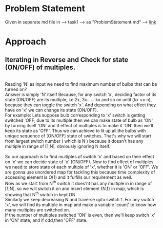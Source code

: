 
# Problem Statement
Given in separate md file in --> task1 --> as "ProblemStatement.md" --> <a href="https://github.com/the-aryan-1712/pClub_Seccy_task/blob/7bde88d1f69cf86dd7d4aa3f1c4f71259c19263d/task%201/ProblemStatement.md">link</a> 

# Approach  

## Iterating in Reverse and Check for state (ON/OFF) of multiples.
<br>
Reading 'N' as input we need to find maximum number of bulbs that can be turned on?<br>
Answer is simply 'N' itself Because, for any switch 'x', deciding factor of its state (ON/OFF) are its multiple, i.e 2x, 3x...... kx and so on until (kx <= n), because they can toggle the switch 'x'. And depending on what effect they have on 'x' we can change its state (ON/OFF).<br>
For example: Lets suppose bulb corresponding to 'x' switch is getting switched 'OFF; due to its multiple then we can make state of bulb as 'ON' by turning itself 'ON' and if effect of multiples is to make it 'ON' then we'll keep its state as 'OFF'. Thus we can achieve to lit up all the bulbs with unique sequence of (ON/OFF) state of switches.  That's why we will start from largest switch number ( which is N ) because it doesn't has any multiple in range of [1,N], obviously ignoring N itself.<br>
<br>
So our approach is to find multiples of switch 'x' and based on their effect on 'x' we can decide state of 'x' (ON/OFF). Now to find effect of multiples we need to store state of each multiple of 'x', whether it is 'ON' or 'OFF'. We are gonna use unordered map for tackling this because time complexity of accessing element is O(1) and it fulfills our requirement as well.<br>
Now as we start from N<sup>th</sup> switch it does'nt has any multiple in in range of [1,N], so we will switch it on and insert element {N,1} in map, which is showing that N<sup>th</sup> switch in kept ON.<br>
Similarly we keep decreasing N and traverse upto switch 1. For any switch 'x', we will find its multiple in map and make a variable 'count' to know how many multiples are switched on.<br> If the number of multiples switched 'ON' is even, then we'll keep switch 'x' in 'ON' state, and if odd,then 'OFF' state.





